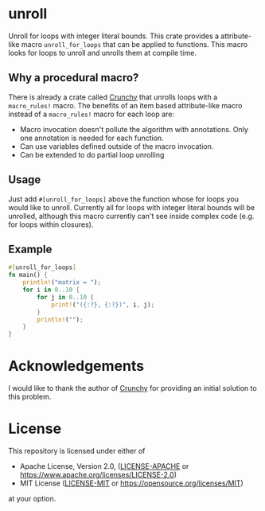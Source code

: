 # unroll

Unroll for loops with integer literal bounds. This crate provides a attribute-like macro
`unroll_for_loops` that can be applied to functions. This macro looks for loops to unroll and
unrolls them at compile time.


## Why a procedural macro?

There is already a crate called [Crunchy](https://github.com/Vurich/crunchy) that unrolls loops with
a `macro_rules!` macro. The benefits of an
item based attribute-like macro instead of a `macro_rules!` macro for each loop are:
  - Macro invocation doesn't pollute the algorithm with annotations. Only one annotation is needed
    for each function.
  - Can use variables defined outside of the macro invocation.
  - Can be extended to do partial loop unrolling


## Usage

Just add `#[unroll_for_loops]` above the function whose for loops you would like to unroll.
Currently all for loops with integer literal bounds will be unrolled, although this macro currently
can't see inside complex code (e.g. for loops within closures).


## Example

```rust
#[unroll_for_loops]
fn main() {
    println!("matrix = ");
    for i in 0..10 {
        for j in 0..10 {
            print!("({:?}, {:?})", i, j);
        }
        println!("");
    }
}
```


# Acknowledgements

I would like to thank the author of [Crunchy](https://github.com/Vurich/crunchy) for providing an
initial solution to this problem.


# License

This repository is licensed under either of

 * Apache License, Version 2.0, ([LICENSE-APACHE](LICENSE-APACHE) or https://www.apache.org/licenses/LICENSE-2.0)
 * MIT License ([LICENSE-MIT](LICENSE-MIT) or https://opensource.org/licenses/MIT)

at your option.
